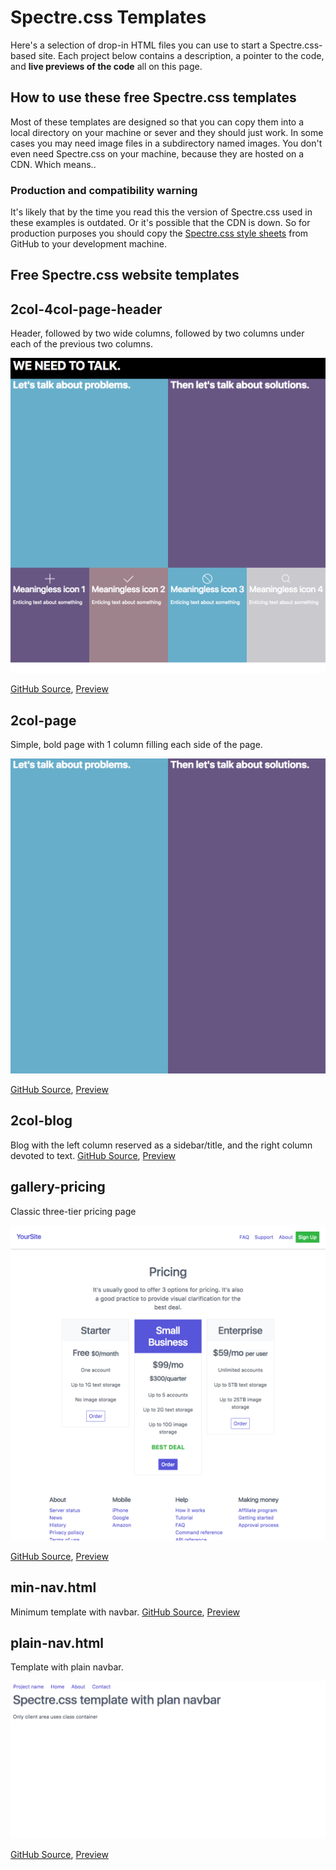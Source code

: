 
# Spectre.css Templates

Here's a selection of drop-in HTML files you can use to start a Spectre.css-based site. Each project below contains a description, a pointer to the code, and **live previews of the code** all on this page.

## How to use these free Spectre.css templates

Most of these templates are designed so that you can copy them into a local directory on your machine or sever and they should just work. In some cases you may need image files in a subdirectory named images. You don't even need Spectre.css on your machine, because they are hosted on a CDN. Which means..

### Production and compatibility warning

It's likely that by the time you read this the version of Spectre.css used in these examples is outdated. Or it's possible that the CDN is down. So for production purposes you should copy the [Spectre.css style sheets](https://github.com/picturepan2/spectre/tree/master/docs/dist) from GitHub to your development machine.

## Free Spectre.css website templates

## 2col-4col-page-header

Header, followed by two wide columns, followed by two columns under each of the 
previous two columns. 

![Screen shot of two column/4 column template with header row](images/spectre-template-2col-4col-page-header.png)

[GitHub Source](https://github.com/tomcam/spectre-book/blob/master/examples/2col-4col-page-header.html), [Preview](https://htmlpreview.github.com/?https://github.com/tomcam/spectre-book/blob/master/examples/2col-4col-page-header.html)

## 2col-page

Simple, bold page with 1 column filling each side of the page. 

![Screen shot of two-column page](images/spectre-template-2col-page.png)

[GitHub Source](https://github.com/tomcam/spectre-book/blob/master/examples/2col-page.html), [Preview](https://htmlpreview.github.com/?https://github.com/tomcam/spectre-book/blob/master/examples/2col-page.html)

## 2col-blog

Blog with the left column reserved as a sidebar/title,
and the right column devoted to text. [GitHub Source](https://github.com/tomcam/spectre-book/blob/master/examples/2col-blog.html), [Preview](https://htmlpreview.github.com/?https://github.com/tomcam/spectre-book/blob/master/examples/2col-blog.html)

## gallery-pricing

Classic three-tier pricing page 

![Screen shot of the gallery pricing template](images/spectre-template-gallery-pricing.png)

[GitHub Source](https://github.com/tomcam/spectre-book/blob/master/examples/gallery-pricing.html), [Preview](https://htmlpreview.github.com/?https://github.com/tomcam/spectre-book/blob/master/examples/gallery-pricing.html)



## min-nav.html

Minimum template with navbar. [GitHub Source](https://github.com/tomcam/spectre-book/blob/master/examples/min-nav.html), [Preview](https://htmlpreview.github.com/?https://github.com/tomcam/spectre-book/blob/master/examples/min-nav.html)

## plain-nav.html

Template with plain navbar. 

![Small template with navbar](images/spectre-template-plain-nav.png)

[GitHub Source](https://github.com/tomcam/spectre-book/blob/master/examples/plain-nav.html), [Preview](https://htmlpreview.github.com/?https://github.com/tomcam/spectre-book/blob/master/examples/plain-nav.html)

<!--
**XXX** Minimum template with navbar. [GitHub Source](https://github.com/tomcam/spectre-book/blob/master/examples/sss.html), [Preview](https://htmlpreview.github.com/?https://github.com/tomcam/spectre-book/blob/master/examples/xxx.html)
-->
